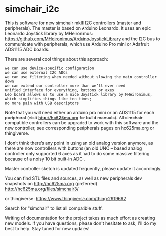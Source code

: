# simchair_i2c

This is software for new simchair mkIII I2C controllers (master and peripherals). The master is based on Arduino Leonardo. 
It uses an epic Leonardo Joystick library by MHeironimus: https://github.com/MHeironimus/ArduinoJoystickLibrary 
and the I2C bus to communicate with peripherals, which use Arduino Pro mini or Adafruit ADS1115 ADC boards.

There are several cool things about this approach:

    we can use device-specific configuration
    we can use external I2C ADCs
    we can use filtering when needed without slowing the main controller down
    we can extend our controller more than we’ll ever need
    unified interface for everything, buttons or axes
    Leo board allows us to use a nice Joystick library by MHeironimus, which simplifies things like ten times; 
    no more pain with USB descriptors

Note that you will need either an arduino pro mini or an ADS1115 for each peripheral (visit http://hc625ma.org for build manuals).
All simchair compatible controllers can be upgraded to work with this software and the new controller, see corresponding peripherals pages on hc625ma.org or thingiverse.


I don’t think there’s any point in using an old analog version anymore, as there are now controllers with buttons (an old UNO – based analog controller only supported 6 axes as it had to do some massive filtering because of a noisy 10 bit built-in ADC).

Master controller sketch is updated frequently, please update it accordingly.

You can find STL files and sources, as well as new peripherals dev snapshots on http://hc625ma.org (preferred)
http://hc625ma.org/files/simchair3/

or thingiverse:
https://www.thingiverse.com/thing:2919692

Search for "simchair" to list all compatible stuff.

Writing of documentation for the project takes as much effort as creating new models. If you have questions, please don't hesitate to ask, I'll do my best to help. Stay tuned for new updates!
